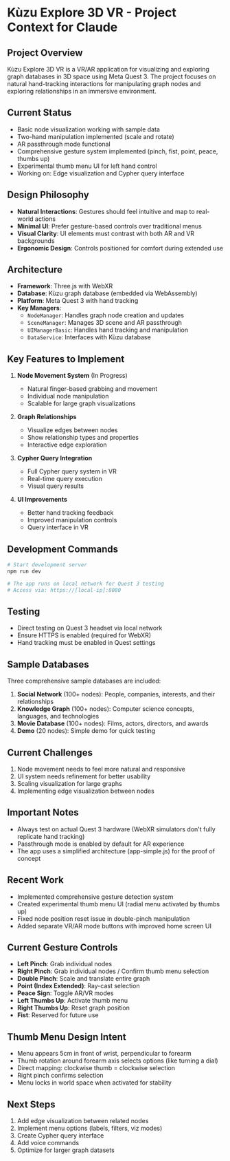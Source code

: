 # Kùzu Explore 3D VR - Project Context for Claude

## Project Overview
Kùzu Explore 3D VR is a VR/AR application for visualizing and exploring graph databases in 3D space using Meta Quest 3. The project focuses on natural hand-tracking interactions for manipulating graph nodes and exploring relationships in an immersive environment.

## Current Status
- Basic node visualization working with sample data
- Two-hand manipulation implemented (scale and rotate)
- AR passthrough mode functional
- Comprehensive gesture system implemented (pinch, fist, point, peace, thumbs up)
- Experimental thumb menu UI for left hand control
- Working on: Edge visualization and Cypher query interface

## Design Philosophy
- **Natural Interactions**: Gestures should feel intuitive and map to real-world actions
- **Minimal UI**: Prefer gesture-based controls over traditional menus
- **Visual Clarity**: UI elements must contrast with both AR and VR backgrounds
- **Ergonomic Design**: Controls positioned for comfort during extended use

## Architecture
- **Framework**: Three.js with WebXR
- **Database**: Kùzu graph database (embedded via WebAssembly)
- **Platform**: Meta Quest 3 with hand tracking
- **Key Managers**:
  - `NodeManager`: Handles graph node creation and updates
  - `SceneManager`: Manages 3D scene and AR passthrough
  - `UIManagerBasic`: Handles hand tracking and manipulation
  - `DataService`: Interfaces with Kùzu database

## Key Features to Implement
1. **Node Movement System** (In Progress)
   - Natural finger-based grabbing and movement
   - Individual node manipulation
   - Scalable for large graph visualizations

2. **Graph Relationships**
   - Visualize edges between nodes
   - Show relationship types and properties
   - Interactive edge exploration

3. **Cypher Query Integration**
   - Full Cypher query system in VR
   - Real-time query execution
   - Visual query results

4. **UI Improvements**
   - Better hand tracking feedback
   - Improved manipulation controls
   - Query interface in VR

## Development Commands
```bash
# Start development server
npm run dev

# The app runs on local network for Quest 3 testing
# Access via: https://[local-ip]:8080
```

## Testing
- Direct testing on Quest 3 headset via local network
- Ensure HTTPS is enabled (required for WebXR)
- Hand tracking must be enabled in Quest settings

## Sample Databases
Three comprehensive sample databases are included:
1. **Social Network** (100+ nodes): People, companies, interests, and their relationships
2. **Knowledge Graph** (100+ nodes): Computer science concepts, languages, and technologies
3. **Movie Database** (100+ nodes): Films, actors, directors, and awards
4. **Demo** (20 nodes): Simple demo for quick testing

## Current Challenges
1. Node movement needs to feel more natural and responsive
2. UI system needs refinement for better usability
3. Scaling visualization for large graphs
4. Implementing edge visualization between nodes

## Important Notes
- Always test on actual Quest 3 hardware (WebXR simulators don't fully replicate hand tracking)
- Passthrough mode is enabled by default for AR experience
- The app uses a simplified architecture (app-simple.js) for the proof of concept

## Recent Work
- Implemented comprehensive gesture detection system
- Created experimental thumb menu UI (radial menu activated by thumbs up)
- Fixed node position reset issue in double-pinch manipulation
- Added separate VR/AR mode buttons with improved home screen UI

## Current Gesture Controls
- **Left Pinch**: Grab individual nodes
- **Right Pinch**: Grab individual nodes / Confirm thumb menu selection
- **Double Pinch**: Scale and translate entire graph
- **Point (Index Extended)**: Ray-cast selection
- **Peace Sign**: Toggle AR/VR modes
- **Left Thumbs Up**: Activate thumb menu
- **Right Thumbs Up**: Reset graph position
- **Fist**: Reserved for future use

## Thumb Menu Design Intent
- Menu appears 5cm in front of wrist, perpendicular to forearm
- Thumb rotation around forearm axis selects options (like turning a dial)
- Direct mapping: clockwise thumb = clockwise selection
- Right pinch confirms selection
- Menu locks in world space when activated for stability

## Next Steps
1. Add edge visualization between related nodes
2. Implement menu options (labels, filters, viz modes)
3. Create Cypher query interface
4. Add voice commands
5. Optimize for larger graph datasets